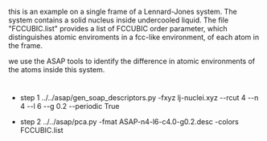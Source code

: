 this is an example on a single frame of a Lennard-Jones system. The system contains a solid nucleus inside undercooled liquid. The file "FCCUBIC.list" provides a list of FCCUBIC order parameter, which distinguishes atomic enviroments in a fcc-like environment, of each atom in the frame.
 
we use the ASAP tools to identify the difference in atomic environments of the atoms inside this system.

#
* step 1
../../asap/gen_soap_descriptors.py -fxyz lj-nuclei.xyz --rcut 4 --n 4 --l 6 --g 0.2 --periodic True

* step 2
../../asap/pca.py -fmat ASAP-n4-l6-c4.0-g0.2.desc -colors FCCUBIC.list
